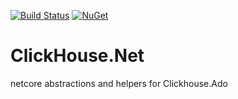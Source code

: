 [![Build Status](https://travis-ci.org/ilyabreev/ClickHouse.Net.svg?branch=master)](https://travis-ci.org/ilyabreev/ClickHouse.Net)
[![NuGet](https://img.shields.io/nuget/v/ClickHouse.Net.svg)](https://www.nuget.org/packages/ClickHouse.Net/)

# ClickHouse.Net
netcore abstractions and helpers for Clickhouse.Ado
